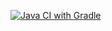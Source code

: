 [![Java CI with Gradle](https://github.com/DianaKhorosavina/autho-5.1/actions/workflows/gradle.yml/badge.svg)](https://github.com/DianaKhorosavina/autho-5.1/actions/workflows/gradle.yml)